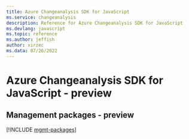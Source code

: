 ```yaml
---
title: Azure Changeanalysis SDK for JavaScript
ms.service: changeanalysis
description: Reference for Azure Changeanalysis SDK for JavaScript
ms.devlang: javascript
ms.topic: reference
ms.author: jeffish
author: xirzec
ms.data: 07/26/2022
---
```

# Azure Changeanalysis SDK for JavaScript - preview

## Management packages - preview
[!INCLUDE [mgmt-packages](changeanalysis-mgmt-index.md)]

